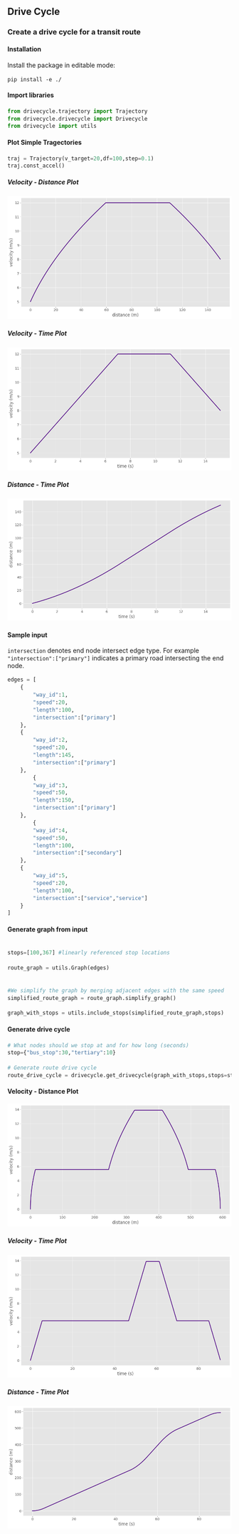 ## Drive Cycle

### Create a drive cycle for a transit route

#### Installation

Install the package in editable mode:

```pip install -e ./```

#### Import libraries

```python
from drivecycle.trajectory import Trajectory
from drivecycle.drivecycle import Drivecycle
from drivecycle import utils
```

#### Plot Simple Tragectories

```python
traj = Trajectory(v_target=20,df=100,step=0.1)
traj.const_accel()
```

##### Velocity - Distance Plot

![VD-Plot](/images/plot_vd.png)

##### Velocity - Time Plot

![VT-Plot](/images/plot_vt.png)

##### Distance - Time Plot

![DT-Plot](/images/plot_dt.png)


#### Sample input

```intersection``` denotes end node intersect edge type. For example ```"intersection":["primary"]``` indicates a primary road intersecting the end node.

```python
edges = [
    {
        "way_id":1,
        "speed":20,
        "length":100,
        "intersection":["primary"]
    },
    {
        "way_id":2,
        "speed":20,
        "length":145,
        "intersection":["primary"]
    },
        {
        "way_id":3,
        "speed":50,
        "length":150,
        "intersection":["primary"]
    },
        {
        "way_id":4,
        "speed":50,
        "length":100,
        "intersection":["secondary"]
    },
    {
        "way_id":5,
        "speed":20,
        "length":100,
        "intersection":["service","service"]
    }
]
```

#### Generate graph from input

```python

stops=[100,367] #linearly referenced stop locations

route_graph = utils.Graph(edges)


#We simplify the graph by merging adjacent edges with the same speed
simplified_route_graph = route_graph.simplify_graph()

graph_with_stops = utils.include_stops(simplified_route_graph,stops)
```

#### Generate drive cycle

```python
# What nodes should we stop at and for how long (seconds)
stop={"bus_stop":30,"tertiary":10}

# Generate route drive cycle
route_drive_cycle = drivecycle.get_drivecycle(graph_with_stops,stops=stop, stop_at_node=True, step=1)
```

#### Velocity - Distance Plot

![VD-Plot](/images/drivecycle_vd.png)

##### Velocity - Time Plot

![VT-Plot](/images/drivecycle_vt.png)

##### Distance - Time Plot

![DT-Plot](/images/drivecycle_dt.png)